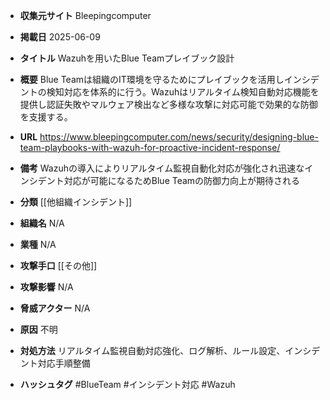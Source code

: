 - **収集元サイト**
Bleepingcomputer

- **掲載日**
2025-06-09

- **タイトル**
Wazuhを用いたBlue Teamプレイブック設計

- **概要**
Blue Teamは組織のIT環境を守るためにプレイブックを活用しインシデントの検知対応を体系的に行う。Wazuhはリアルタイム検知自動対応機能を提供し認証失敗やマルウェア検出など多様な攻撃に対応可能で効果的な防御を支援する。

- **URL**
https://www.bleepingcomputer.com/news/security/designing-blue-team-playbooks-with-wazuh-for-proactive-incident-response/

- **備考**
Wazuhの導入によりリアルタイム監視自動化対応が強化され迅速なインシデント対応が可能になるためBlue Teamの防御力向上が期待される

- **分類**
[[他組織インシデント]]

- **組織名**
N/A

- **業種**
N/A

- **攻撃手口**
[[その他]]

- **攻撃影響**
N/A

- **脅威アクター**
N/A

- **原因**
不明

- **対処方法**
リアルタイム監視自動対応強化、ログ解析、ルール設定、インシデント対応手順整備

- **ハッシュタグ**
#BlueTeam #インシデント対応 #Wazuh
